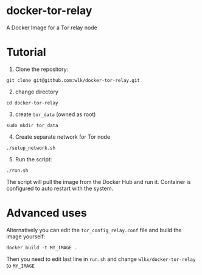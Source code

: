 # docker-tor-relay
A Docker Image for a Tor relay node

# Tutorial

1. Clone the repository:
```
git clone git@github.com:wlk/docker-tor-relay.git
```
2. change directory
```
cd docker-tor-relay
```
3. create `tor_data` (owned as root)
```
sudo mkdir tor_data
```
4. Create separate network for Tor node
```
./setup_network.sh
```
5. Run the script:
```
./run.sh
```
The script will pull the image from the Docker Hub and run it. Container is configured to auto restart with the system.

# Advanced uses
Alternatively you can edit the `tor_config_relay.conf` file and build the image yourself:
```
docker build -t MY_IMAGE .
```
Then you need to edit last line in `run.sh` and change `wlkx/docker-tor-relay` to `MY_IMAGE`
